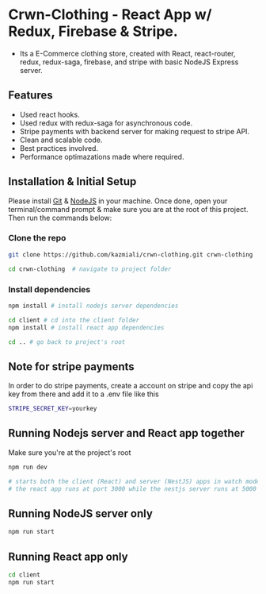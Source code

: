 # Crwn-Clothing - React App w/ Redux, Firebase & Stripe.

- Its a E-Commerce clothing store, created with React, react-router, redux, redux-saga, firebase, and stripe with basic NodeJS Express server.

## Features

- Used react hooks.
- Used redux with redux-saga for asynchronous code.
- Stripe payments with backend server for making request to stripe API.
- Clean and scalable code.
- Best practices involved.
- Performance optimazations made where required.

## Installation & Initial Setup

Please install [Git](https://git-scm.com/downloads) & [NodeJS](https://nodejs.org/en/download/) in your machine. Once done, open your terminal/command prompt & make sure you are at the root of this project. Then run the commands below:

### Clone the repo

```bash
git clone https://github.com/kazmiali/crwn-clothing.git crwn-clothing  # clone the repository

cd crwn-clothing  # navigate to project folder
```

### Install dependencies

```bash
npm install # install nodejs server dependencies

cd client # cd into the client folder
npm install # install react app dependencies

cd .. # go back to project's root
```

## Note for stripe payments

In order to do stripe payments, create a account on stripe and copy the api key from there and add it to a .env file like this

```bash
STRIPE_SECRET_KEY=yourkey
```

## Running Nodejs server and React app together

Make sure you're at the project's root

```bash
npm run dev

# starts both the client (React) and server (NestJS) apps in watch mode
# the react app runs at port 3000 while the nestjs server runs at 5000
```

## Running NodeJS server only

```bash
npm run start
```

## Running React app only

```bash
cd client
npm run start
```
